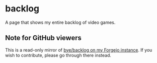 # backlog

A page that shows my entire backlog of video games.

## Note for GitHub viewers

This is a read-only mirror of [bye/backlog on my Forgejo instance](https://git.byecorps.com/bye/backlog). If you wish to contribute, please go through there instead.
